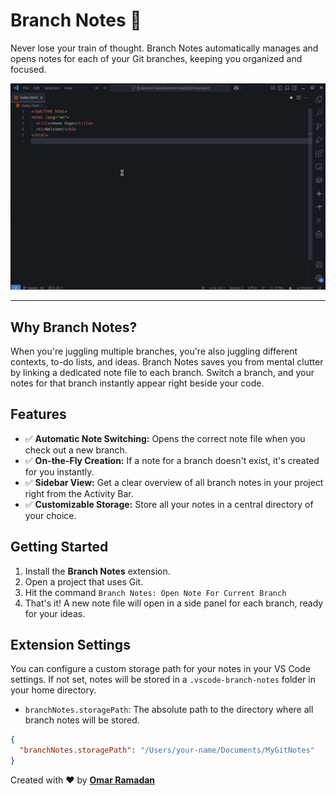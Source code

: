 # Branch Notes 📝

Never lose your train of thought. Branch Notes automatically manages and opens notes for each of your Git branches, keeping you organized and focused.

![Branch Notes Demo](https://github.com/oramadn/branch-notes/blob/main/images/branch-notes-demo.gif)

---

## Why Branch Notes?

When you're juggling multiple branches, you're also juggling different contexts, to-do lists, and ideas. Branch Notes saves you from mental clutter by linking a dedicated note file to each branch. Switch a branch, and your notes for that branch instantly appear right beside your code.

## Features

* ✅ **Automatic Note Switching:** Opens the correct note file when you check out a new branch.
* ✅ **On-the-Fly Creation:** If a note for a branch doesn't exist, it's created for you instantly.
* ✅ **Sidebar View:** Get a clear overview of all branch notes in your project right from the Activity Bar.
* ✅ **Customizable Storage:** Store all your notes in a central directory of your choice.

## Getting Started

1.  Install the **Branch Notes** extension.
2.  Open a project that uses Git.
3.  Hit the command `Branch Notes: Open Note For Current Branch`
5.  That's it! A new note file will open in a side panel for each branch, ready for your ideas.

## Extension Settings

You can configure a custom storage path for your notes in your VS Code settings. If not set, notes will be stored in a `.vscode-branch-notes` folder in your home directory.

* `branchNotes.storagePath`: The absolute path to the directory where all branch notes will be stored.

```json
{
  "branchNotes.storagePath": "/Users/your-name/Documents/MyGitNotes"
}
```

Created with ❤️ by **[Omar Ramadan](httpsis.com/oramadn)**
